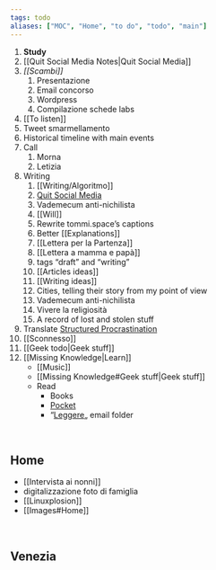 ```yaml
---
tags: todo
aliases: ["MOC", "Home", "to do", "todo", "main"]
---
```

1. **Study**
1. [[Quit Social Media Notes|Quit Social Media]]
1. *[[Scambi]]*
	1. Presentazione
	1. Email concorso
	2. Wordpress
	3. Compilazione schede labs
1. [[To listen]]
1. Tweet smarmellamento
1. Historical timeline with main events
1. Call
	1. Morna
	2. Letizia
2. Writing
	1. [[Writing/Algoritmo]]
	1. [Quit Social Media](file:///Users/xplosionmind/quitsocialmedia.club/)
	1. Vademecum anti-nichilista
	2. [[Will]]
	3. Rewrite tommi.space’s captions
	4. Better [[Explanations]]
	5. [[Lettera per la Partenza]]
	6. [[Lettera a mamma e papà]]
	7. tags “draft” and “writing”
	8. [[Articles ideas]]
	9. [[Writing ideas]]
	1. Cities, telling their story from my point of view
	1. Vademecum anti-nichilista
	1. Vivere la religiosità
	2. A record of lost and stolen stuff
3. Translate [Structured Procrastination](https://structuredprocrastination.com "Structured Procrastination")
4. [[Sconnesso]]
5. [[Geek todo|Geek stuff]]
6. [[Missing Knowledge|Learn]]
	- [[Music]]
	- [[Missing Knowledge#Geek stuff|Geek stuff]]
	- Read
		- Books
		- [Pocket](https://app.getpocket.com "Pocket")
		- “[Leggere](https://beta.protonmail.com "ProtonMail web app")„ email folder

<br>

## Home

- [[Intervista ai nonni]]
- digitalizzazione foto di famiglia
- [[Linuxplosion]]
- [[Images#Home]]

<br>

## Venezia

